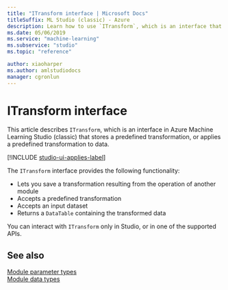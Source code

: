 ```yaml
---
title: "ITransform interface | Microsoft Docs"
titleSuffix: ML Studio (classic) - Azure
description: Learn how to use `ITransform`, which is an interface that stores a predefined transformation, or applies a predefined transformation to data.
ms.date: 05/06/2019
ms.service: "machine-learning"
ms.subservice: "studio"
ms.topic: "reference"

author: xiaoharper
ms.author: amlstudiodocs
manager: cgronlun
---
```

# ITransform interface

This article describes `ITransform`, which is an interface in Azure Machine Learning Studio (classic) that stores a predefined transformation, or applies a predefined transformation to data.

[!INCLUDE [studio-ui-applies-label](../includes/studio-ui-applies-label.md)]

The `ITransform` interface provides the following functionality:

+ Lets you save a transformation resulting from the operation of another module
+ Accepts a predefined transformation
+ Accepts an input dataset
+ Returns a `DataTable` containing the transformed data


You can interact with `ITransform` only in Studio, or in one of the supported APIs.

## See also
 [Module parameter types](machine-learning-module-parameter-types.md)   
 [Module data types](machine-learning-module-data-types.md)
